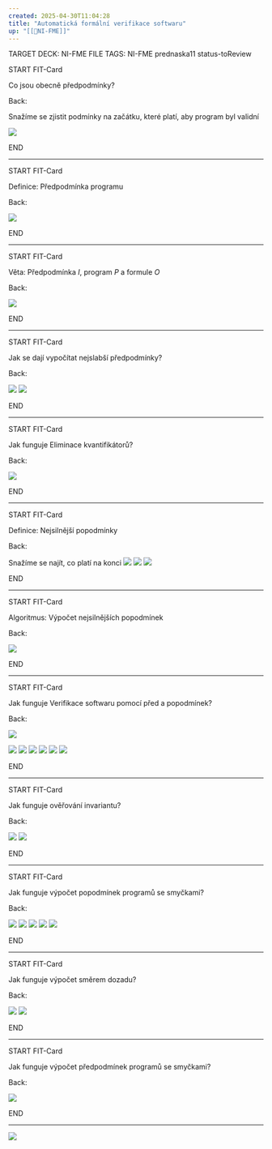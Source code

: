 ```yaml
---
created: 2025-04-30T11:04:28
title: "Automatická formální verifikace softwaru"
up: "[[📖NI-FME]]"
---
```


TARGET DECK: NI-FME
FILE TAGS: NI-FME prednaska11 status-toReview


START
FIT-Card

Co jsou obecně předpodmínky?

Back:

Snažíme se zjistit podmínky na začátku, které platí, aby program byl validní

![](../../Assets/Pasted%20image%2020250430110529.png)
<!--ID: 1746599654459-->
END

---


START
FIT-Card

Definice: Předpodmínka programu

Back:

![](../../Assets/Pasted%20image%2020250430110553.png)
<!--ID: 1746599654467-->
END

---


START
FIT-Card

Věta: Předpodmínka $I$, program $P$ a formule $O$

Back:

![](../../Assets/Pasted%20image%2020250430110624.png)
<!--ID: 1746599654476-->
END

---


START
FIT-Card

Jak se dají vypočítat nejslabší předpodmínky?

Back:

![](../../Assets/Pasted%20image%2020250430112211.png)
![](../../Assets/Pasted%20image%2020250430112159.png)
<!--ID: 1746599654485-->
END

---


START
FIT-Card

Jak funguje Eliminace kvantifikátorů?

Back:

![](../../Assets/Pasted%20image%2020250430112230.png)
<!--ID: 1746599654493-->
END

---


START
FIT-Card

Definice: Nejsilnější popodmínky

Back:

Snažíme se najít, co platí na konci
![](../../Assets/Pasted%20image%2020250430112256.png)
![](../../Assets/Pasted%20image%2020250430112308.png)
![](../../Assets/Pasted%20image%2020250430112317.png)
<!--ID: 1746599654500-->
END

---


START
FIT-Card

Algoritmus: Výpočet nejsilnějších popodmínek

Back:

![](../../Assets/Pasted%20image%2020250430112344.png)
<!--ID: 1746599654508-->
END

---


START
FIT-Card

Jak funguje Verifikace softwaru pomocí před a popodmínek?

Back:

![](../../Assets/Pasted%20image%2020250430112409.png)

<!-- ExampleStart -->
![](../../Assets/Pasted%20image%2020250430112420.png)
![](../../Assets/Pasted%20image%2020250430112430.png)
![](../../Assets/Pasted%20image%2020250430112440.png)
![](../../Assets/Pasted%20image%2020250430112452.png)
![](../../Assets/Pasted%20image%2020250430112501.png)
![](../../Assets/Pasted%20image%2020250430112515.png)
<!-- ExampleEnd -->
<!--ID: 1746599654515-->
END

---


START
FIT-Card

Jak funguje ověřování invariantu?

Back:

![](../../Assets/Pasted%20image%2020250430112530.png)
![](../../Assets/Pasted%20image%2020250430112543.png)
<!--ID: 1746599654521-->
END

---


START
FIT-Card

Jak funguje výpočet popodmínek programů se smyčkami?

Back:

![](../../Assets/Pasted%20image%2020250430112606.png)
![](../../Assets/Pasted%20image%2020250430112621.png)
![](../../Assets/Pasted%20image%2020250430112630.png)
![](../../Assets/Pasted%20image%2020250430112639.png)
![](../../Assets/Pasted%20image%2020250430112658.png)
<!--ID: 1746599654527-->
END

---

START
FIT-Card

Jak funguje výpočet směrem dozadu?

Back:

![](../../Assets/Pasted%20image%2020250430112804.png)
![](../../Assets/Pasted%20image%2020250430112813.png)
<!--ID: 1746599654534-->
END

---


START
FIT-Card

Jak funguje výpočet předpodmínek programů se smyčkami?

Back:

![](../../Assets/Pasted%20image%2020250430112849.png)
<!--ID: 1746599654542-->
END

---

![](../../Assets/Pasted%20image%2020250430112900.png)
